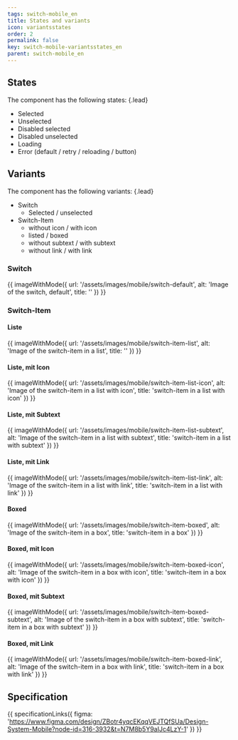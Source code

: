 ```yaml
---
tags: switch-mobile_en
title: States and variants
icon: variantsstates
order: 2
permalink: false  
key: switch-mobile-variantsstates_en
parent: switch-mobile_en
---
```


## States
The component has the following states: {.lead}
*   Selected
*   Unselected
*   Disabled selected
*   Disabled unselected
*   Loading
*   Error (default / retry / reloading / button)

## Variants
The component has the following variants: {.lead}
*   Switch
    *   Selected / unselected
*   Switch-Item
    *   without icon / with icon
    *   listed / boxed
    *   without subtext / with subtext
    *   without link / with link
    
### Switch
{{ imageWithMode({
  url: '/assets/images/mobile/switch-default',
  alt: 'Image of the switch, default',
  title: ''
}) }}

### Switch-Item
#### Liste
{{ imageWithMode({
  url: '/assets/images/mobile/switch-item-list',
  alt: 'Image of the switch-item in a list',
  title: ''
}) }}

#### Liste, mit Icon
{{ imageWithMode({
  url: '/assets/images/mobile/switch-item-list-icon',
  alt: 'Image of the switch-item in a list with icon',
  title: 'switch-item in a list with icon'
}) }}

#### Liste, mit Subtext
{{ imageWithMode({
  url: '/assets/images/mobile/switch-item-list-subtext',
  alt: 'Image of the switch-item in a list with subtext',
  title: 'switch-item in a list with subtext'
}) }}

#### Liste, mit Link
{{ imageWithMode({
  url: '/assets/images/mobile/switch-item-list-link',
  alt: 'Image of the switch-item in a list with link',
  title: 'switch-item in a list with link'
}) }}

#### Boxed
{{ imageWithMode({
  url: '/assets/images/mobile/switch-item-boxed',
  alt: 'Image of the switch-item in a box',
  title: 'switch-item in a box'
}) }}

#### Boxed, mit Icon
{{ imageWithMode({
  url: '/assets/images/mobile/switch-item-boxed-icon',
  alt: 'Image of the switch-item in a box with icon',
  title: 'switch-item in a box with icon'
}) }}

#### Boxed, mit Subtext
{{ imageWithMode({
  url: '/assets/images/mobile/switch-item-boxed-subtext',
  alt: 'Image of the switch-item in a box with subtext',
  title: 'switch-item in a box with subtext'
}) }}

#### Boxed, mit Link
{{ imageWithMode({
  url: '/assets/images/mobile/switch-item-boxed-link',
  alt: 'Image of the switch-item in a box with link',
  title: 'switch-item in a box with link'
}) }}

## Specification
{{ specificationLinks({
  figma: 'https://www.figma.com/design/ZBotr4yqcEKqqVEJTQfSUa/Design-System-Mobile?node-id=316-3932&t=N7M8b5Y9aIJc4LzY-1'
}) }}